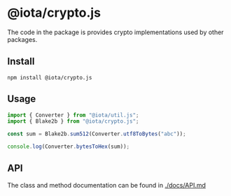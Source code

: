 # @iota/crypto.js

The code in the package is provides crypto implementations used by other packages.

## Install

```shell
npm install @iota/crypto.js
```

## Usage

```js
import { Converter } from "@iota/util.js";
import { Blake2b } from "@iota/crypto.js";

const sum = Blake2b.sum512(Converter.utf8ToBytes("abc"));

console.log(Converter.bytesToHex(sum));
```

## API

The class and method documentation can be found in [./docs/API.md](./docs/API.md)
